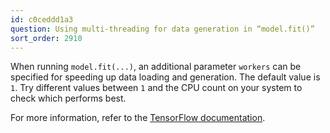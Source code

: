 ```yaml
---
id: c0ceddd1a3
question: Using multi-threading for data generation in “model.fit()”
sort_order: 2910
---
```


When running `model.fit(...)`, an additional parameter `workers` can be specified for speeding up data loading and generation. The default value is `1`. Try different values between `1` and the CPU count on your system to check which performs best.

For more information, refer to the [TensorFlow documentation](https://www.tensorflow.org/api_docs/python/tf/keras/Model#fit).